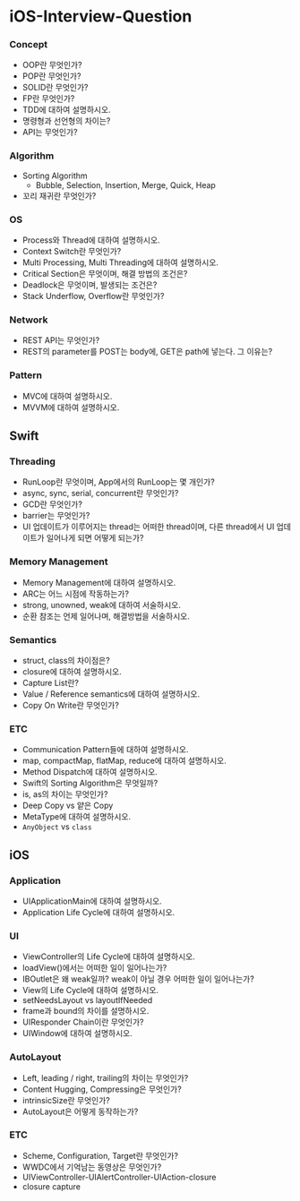 # iOS-Interview-Question

### Concept
- OOP란 무엇인가?
- POP란 무엇인가?
- SOLID란 무엇인가?
- FP란 무엇인가?
- TDD에 대하여 설명하시오.
- 명령형과 선언형의 차이는?
- API는 무엇인가?

### Algorithm
- Sorting Algorithm
  - Bubble, Selection, Insertion, Merge, Quick, Heap
- 꼬리 재귀란 무엇인가?

### OS
- Process와 Thread에 대하여 설명하시오.
- Context Switch란 무엇인가?
- Multi Processing, Multi Threading에 대하여 설명하시오.
- Critical Section은 무엇이며, 해결 방법의 조건은?
- Deadlock은 무엇이며, 발생되는 조건은?
- Stack Underflow, Overflow란 무엇인가?

### Network
- REST API는 무엇인가?
- REST의 parameter를 POST는 body에, GET은 path에 넣는다. 그 이유는?

### Pattern
- MVC에 대하여 설명하시오.
- MVVM에 대하여 설명하시오.

## Swift
### Threading
- RunLoop란 무엇이며, App에서의 RunLoop는 몇 개인가?
- async, sync, serial, concurrent란 무엇인가?
- GCD란 무엇인가?
- barrier는 무엇인가?
- UI 업데이트가 이루어지는 thread는 어떠한 thread이며, 다른 thread에서 UI 업데이트가 일어나게 되면 어떻게 되는가?

### Memory Management
- Memory Management에 대하여 설명하시오.
- ARC는 어느 시점에 작동하는가?
- strong, unowned, weak에 대하여 서술하시오.
- 순환 참조는 언제 일어나며, 해결방법을 서술하시오.

### Semantics
- struct, class의 차이점은?
- closure에 대하여 설명하시오.
- Capture List란?
- Value / Reference semantics에 대하여 설명하시오.
- Copy On Write란 무엇인가?

### ETC
- Communication Pattern들에 대하여 설명하시오.
- map, compactMap, flatMap, reduce에 대하여 설명하시오.
- Method Dispatch에 대하여 설명하시오.
- Swift의 Sorting Algorithm은 무엇일까?
- is, as의 차이는 무엇인가?
- Deep Copy vs 얕은 Copy
- MetaType에 대하여 설명하시오.
- `AnyObject` vs `class`

## iOS
### Application
- UIApplicationMain에 대하여 설명하시오.
- Application Life Cycle에 대하여 설명하시오.

### UI
- ViewController의 Life Cycle에 대하여 설명하시오.
- loadView()에서는 어떠한 일이 일어나는가?
- IBOutlet은 왜 weak일까? weak이 아닐 경우 어떠한 일이 일어나는가?
- View의 Life Cycle에 대하여 설명하시오.
- setNeedsLayout vs layoutIfNeeded
- frame과 bound의 차이를 설명하시오.
- UIResponder Chain이란 무엇인가?
- UIWindow에 대하여 설명하시오.

### AutoLayout
- Left, leading / right, trailing의 차이는 무엇인가?
- Content Hugging, Compressing은 무엇인가?
- intrinsicSize란 무엇인가?
- AutoLayout은 어떻게 동작하는가?

### ETC
- Scheme, Configuration, Target란 무엇인가?
- WWDC에서 기억남는 동영상은 무엇인가?
- UIViewController-UIAlertController-UIAction-closure
- closure capture